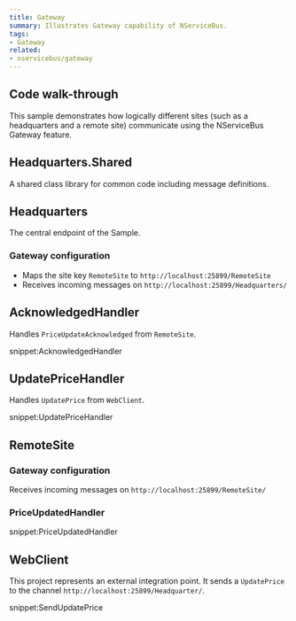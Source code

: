 ```yaml
---
title: Gateway
summary: Illustrates Gateway capability of NServiceBus.
tags:
- Gateway
related:
- nservicebus/gateway
---
```



## Code walk-through

This sample demonstrates how logically different sites (such as a headquarters and a remote site) communicate using the NServiceBus Gateway feature.


## Headquarters.Shared

A shared class library for common code including message definitions.


## Headquarters

The central endpoint of the Sample.


### Gateway configuration

 * Maps the site key `RemoteSite` to `http://localhost:25899/RemoteSite`
 * Receives incoming messages on `http://localhost:25899/Headquarters/`

<!-- import HeadquatersGatewayConfig-->


## AcknowledgedHandler

Handles `PriceUpdateAcknowledged` from `RemoteSite`.

snippet:AcknowledgedHandler


## UpdatePriceHandler

Handles `UpdatePrice` from `WebClient`.

snippet:UpdatePriceHandler


## RemoteSite


### Gateway configuration

Receives incoming messages on `http://localhost:25899/RemoteSite/`

<!-- import RemoteSiteGatewayConfig-->


### PriceUpdatedHandler
    
snippet:PriceUpdatedHandler


## WebClient

This project represents an external integration point. It sends a `UpdatePrice` to the channel `http://localhost:25899/Headquarter/`.

snippet:SendUpdatePrice
